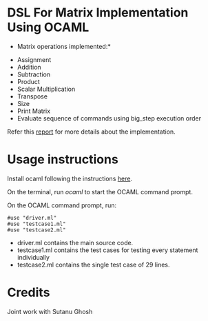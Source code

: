 # DSL For Matrix Implementation Using OCAML

* Matrix operations implemented:*
- Assignment
- Addition
- Subtraction
- Product
- Scalar Multiplication
- Transpose
- Size
- Print Matrix
- Evaluate sequence of commands using big_step execution order

Refer this [report](https://github.com/KrishnaGarg/ocaml-project/blob/master/CS-476%20project%20report.pdf) for more details about the implementation.

# Usage instructions
Install ocaml following the instructions [here](https://ocaml.org/docs/install.html).

On the terminal, run *ocaml* to start the OCAML command prompt.

On the OCAML command prompt, run:
```
#use "driver.ml"
#use "testcase1.ml"
#use "testcase2.ml"
```

- driver.ml contains the main source code.
- testcase1.ml contains the test cases for testing every statement individually
- testcase2.ml contains the single test case of 29 lines.

# Credits
Joint work with Sutanu Ghosh